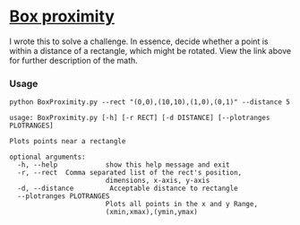 # [Box proximity](https://david-carlson.github.io/blog/box-proximity)
I wrote this to solve a challenge. In essence, decide whether a point is within a distance of a rectangle, which might be rotated. View the link above for further description of the math.

### Usage
```
python BoxProximity.py --rect "(0,0),(10,10),(1,0),(0,1)" --distance 5
```
```
usage: BoxProximity.py [-h] [-r RECT] [-d DISTANCE] [--plotranges PLOTRANGES]

Plots points near a rectangle

optional arguments:
  -h, --help            show this help message and exit
  -r, --rect  Comma separated list of the rect's position,
                        dimensions, x-axis, y-axis
  -d, --distance         Acceptable distance to rectangle
  --plotranges PLOTRANGES
                        Plots all points in the x and y Range,
                        (xmin,xmax),(ymin,ymax)
```

